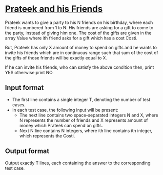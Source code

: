 # [Prateek and his Friends][link]

Prateek wants to give a party to his N friends on his birthday, where each friend is numbered from 1 to N. His friends are asking for a gift to come to the party, instead of giving him one. The cost of the gifts are given in the array Value where ith friend asks for a gift which has a cost Costi.

But, Prateek has only X amount of money to spend on gifts and he wants to invite his friends which are in continuous range such that sum of the cost of the gifts of those friends will be exactly equal to X.

If he can invite his friends, who can satisfy the above condition then, print YES otherwise print NO.

## Input format

- The first line contains a single integer T, denoting the number of test cases.
- In each test case, the following input will be present:
  - The next line contains two space-separated integers N and X, where N represents the number of friends and X represents amount of money which Prateek can spend on gifts.
  - Next N line contains N integers, where ith line contains ith integer, which represents the Costi.

## Output format

Output exactly T lines, each containing the answer to the corresponding test case.

[link]: https://www.hackerearth.com/practice/basic-programming/implementation/basics-of-implementation/practice-problems/algorithm/prateek-and-his-friends/

